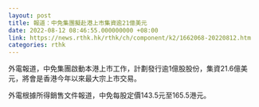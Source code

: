 ```yaml
---
layout: post
title: 報道：中免集團擬赴港上市集資逾21億美元
date: 2022-08-12 08:46:55.000000000 +08:00
link: https://news.rthk.hk/rthk/ch/component/k2/1662068-20220812.htm
categories: rthk
---
```


外電報道，中免集團啟動本港上市工作，計劃發行逾1億股股份，集資21.6億美元，將會是香港今年以來最大宗上市交易。

外電根據所得銷售文件報道，中免每股定價143.5元至165.5港元。
